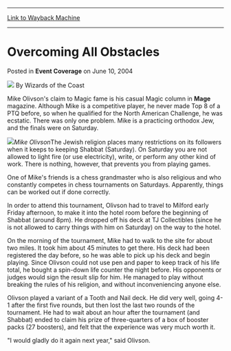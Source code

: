 
---
[Link to Wayback Machine](https://web.archive.org/web/20211024135444/https://magic.wizards.com/en/articles/archive/event-coverage/overcoming-all-obstacles-2004-06-10)

[_metadata_:author]:- "Wizards of the Coast"
[_metadata_:description]:- "Mike Olivson's claim to Magic fame is his casual Magic column in Mage magazine. Although Mike is a competitive player, he never made Top 8 of a PTQ before, so when he qualified for the North American Challenge, he was ecstatic. There was only one problem. Mike is a practicing orthodox Jew, and the finals were on Saturday. Mike OlivsonThe Jewish religion places many"
[_metadata_:generator]:- "Drupal 7 (http://drupal.org)"
[_metadata_:node]:- "580836"
[_metadata_:publish_date]:- "2004-06-10"
[_metadata_:source]:- "div-main-content"
[_metadata_:title]:- "Overcoming All Obstacles"
[_metadata_:wayback_capture_timestamp]:- "2021-10-24 13:54:44"
[_metadata_:wayback_raw_url]:- "https://web.archive.org/web/20211024135444id_/https://magic.wizards.com/en/articles/archive/event-coverage/overcoming-all-obstacles-2004-06-10"
[_metadata_:wayback_url]:- "https://magic.wizards.com/en/articles/archive/event-coverage/overcoming-all-obstacles-2004-06-10"
---


Overcoming All Obstacles
========================



 Posted in **Event Coverage**
 on June 10, 2004 






![](https://media.magic.wizards.com/styles/auth_small/public/images/person/wizards_author.jpg)
By Wizards of the Coast











Mike Olivson's claim to Magic fame is his casual Magic column in **Mage**  magazine. Although Mike is a competitive player, he never made Top 8 of a PTQ before, so when he qualified for the North American Challenge, he was ecstatic. There was only one problem. Mike is a practicing orthodox Jew, and the finals were on Saturday.


![](https://media.magic.wizards.com/image_legacy_migration/sideboard/images/nac04/aOlivson.jpg)*Mike Olivson*The Jewish religion places many restrictions on its followers when it keeps to keeping Shabbat (Saturday). On Saturday you are not allowed to light fire (or use electricity), write, or perform any other kind of work. There is nothing, however, that prevents you from playing games. 


One of Mike's friends is a chess grandmaster who is also religious and who constantly competes in chess tournaments on Saturdays. Apparently, things can be worked out if done correctly.


In order to attend this tournament, Olivson had to travel to Milford early Friday afternoon, to make it into the hotel room before the beginning of Shabbat (around 8pm). He dropped off his deck at TJ Collectibles (since he is not allowed to carry things with him on Saturday) on the way to the hotel. 


On the morning of the tournament, Mike had to walk to the site for about two miles. It took him about 45 minutes to get there. His deck had been registered the day before, so he was able to pick up his deck and begin playing. Since Olivson could not use pen and paper to keep track of his life total, he bought a spin-down life counter the night before. His opponents or judges would sign the result slip for him. He managed to play without breaking the rules of his religion, and without inconveniencing anyone else.


Olivson played a variant of a Tooth and Nail deck. He did very well, going 4-1 after the first five rounds, but then lost the last two rounds of the tournament. He had to wait about an hour after the tournament (and Shabbat) ended to claim his prize of three-quarters of a box of booster packs (27 boosters), and felt that the experience was very much worth it.


"I would gladly do it again next year," said Olivson.







